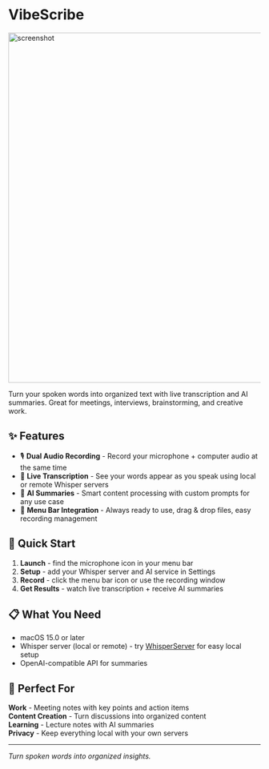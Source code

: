 # VibeScribe

<img width="700" alt="screenshot" src="https://github.com/user-attachments/assets/53b42ce6-f0d6-405e-b5a1-b3b19fc56c90" />

Turn your spoken words into organized text with live transcription and AI summaries. Great for meetings, interviews, brainstorming, and creative work.

## ✨ Features

- 🎙️ **Dual Audio Recording** - Record your microphone + computer audio at the same time
- 🚀 **Live Transcription** - See your words appear as you speak using local or remote Whisper servers
- 🧠 **AI Summaries** - Smart content processing with custom prompts for any use case
- 🎯 **Menu Bar Integration** - Always ready to use, drag & drop files, easy recording management

## 🚀 Quick Start

1. **Launch** - find the microphone icon in your menu bar
2. **Setup** - add your Whisper server and AI service in Settings
3. **Record** - click the menu bar icon or use the recording window
4. **Get Results** - watch live transcription + receive AI summaries

## 📋 What You Need

- macOS 15.0 or later
- Whisper server (local or remote) - try [WhisperServer](https://github.com/pfrankov/whisper-server) for easy local setup
- OpenAI-compatible API for summaries

## 🎨 Perfect For

**Work** - Meeting notes with key points and action items  
**Content Creation** - Turn discussions into organized content  
**Learning** - Lecture notes with AI summaries  
**Privacy** - Keep everything local with your own servers

---

*Turn spoken words into organized insights.*